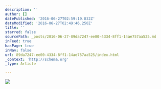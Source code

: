 ```yaml
---
description: ''
author: []
datePublished: '2016-06-27T02:59:19.832Z'
dateModified: '2016-06-27T02:49:46.250Z'
title: ''
starred: false
sourcePath: _posts/2016-06-27-89da7247-ee00-4334-8ff1-14ae757aa525.md
inFeed: true
hasPage: true
inNav: false
url: 89da7247-ee00-4334-8ff1-14ae757aa525/index.html
_context: 'http://schema.org'
_type: Article

---
```

![](https://the-grid-user-content.s3-us-west-2.amazonaws.com/651d2017-801e-468d-9186-2c0497bc7124.png)